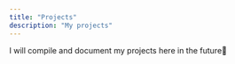```yaml
---
title: "Projects"
description: "My projects"
---
```


I will compile and document my projects here in the future:ghost: